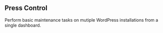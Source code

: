 ## Press Control

Perform basic maintenance tasks on mutiple WordPress installations from a single dashboard.
